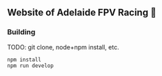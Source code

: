 ## Website of Adelaide FPV Racing 🚀

### Building

TODO: git clone, node+npm install, etc.

```
npm install
npm run develop
```
